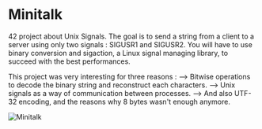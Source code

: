 # Minitalk

42 project about Unix Signals. The goal is to send a string from a client to a server using only two signals : SIGUSR1 and SIGUSR2. You will have to use binary conversion and sigaction, a Linux signal managing library, to succeed with the best performances.

This project was very interesting for three reasons :
  --> Bitwise operations to decode the binary string and reconstruct each characters.
  --> Unix signals as a way of communication between processes.
  --> And also UTF-32 encoding, and the reasons why 8 bytes wasn't enough anymore.

![Minitalk](https://user-images.githubusercontent.com/55747965/147948534-c5aa97af-66fc-4697-ab1a-ee0492227931.gif)
